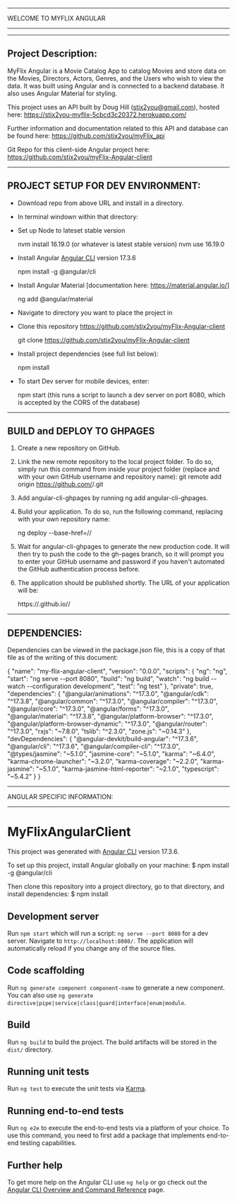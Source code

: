 *************************
WELCOME TO MYFLIX ANGULAR
*************************



--------------------
Project Description:
--------------------

MyFlix Angular is a Movie Catalog App to catalog Movies and store data on the Movies, Directors, Actors, Genres, and the Users who wish to view the data.  It was built using Angular and is connected to a backend database.  It also uses Angular Material for styling. 


This project uses an API built by Doug Hill (stix2you@gmail.com), hosted here:
https://stix2you-myflix-5cbcd3c20372.herokuapp.com/

Further information and documentation related to this API and database can be found here:
https://github.com/stix2you/myFlix_api

Git Repo for this client-side Angular project here:
https://github.com/stix2you/myFlix-Angular-client




----------------------------------
PROJECT SETUP FOR DEV ENVIRONMENT:
----------------------------------

- Download repo from above URL and install in a directory.

- In terminal windown within that directory:

- Set up Node to lateset stable version

   nvm install 16.19.0 (or whatever is latest stable version)
   nvm use 16.19.0

- Install Angular [Angular CLI](https://github.com/angular/angular-cli) version 17.3.6

   npm install -g @angular/cli

- Install Angular Material [documentation here: https://material.angular.io/]

   ng add @angular/material

- Navigate to directory you want to place the project in

- Clone this repository https://github.com/stix2you/myFlix-Angular-client

   git clone https://github.com/stix2you/myFlix-Angular-client

- Install project dependencies (see full list below):

   npm install 

- To start Dev server for mobile devices, enter:

   npm start   (this runs a script to launch a dev server on port 8080, which is accepted by the CORS of the database)



---------------------------
BUILD and DEPLOY TO GHPAGES
---------------------------

1. Create a new repository on GitHub.

2. Link the new remote repository to the local project folder. To do so, simply run this command from inside your project folder (replace <GitHub-username> and <repository-name> with your own GitHub username and repository name): git remote add origin https://github.com/<GitHub-username>/<repository-name>.git

3. Add angular-cli-ghpages by running ng add angular-cli-ghpages.

4. Build your application. To do so, run the following command, replacing <repository-name> with your own repository name: 

   ng deploy --base-href=/<repository-name>/

5. Wait for angular-cli-ghpages to generate the new production code. It will then try to push the code to the gh-pages branch, so it will prompt you to enter your GitHub username and password if you haven't automated the GitHub authentication process before.

6. The application should be published shortly. The URL of your application will be:

   https://<GitHub-username>.github.io/<repository-name>/



-------------
DEPENDENCIES:
-------------

Dependencies can be viewed in the package.json file, this is a copy of that file as of the writing of this document:

{
  "name": "my-flix-angular-client",
  "version": "0.0.0",
  "scripts": {
    "ng": "ng",
    "start": "ng serve --port 8080",
    "build": "ng build",
    "watch": "ng build --watch --configuration development",
    "test": "ng test"
  },
  "private": true,
  "dependencies": {
    "@angular/animations": "^17.3.0",
    "@angular/cdk": "^17.3.8",
    "@angular/common": "^17.3.0",
    "@angular/compiler": "^17.3.0",
    "@angular/core": "^17.3.0",
    "@angular/forms": "^17.3.0",
    "@angular/material": "^17.3.8",
    "@angular/platform-browser": "^17.3.0",
    "@angular/platform-browser-dynamic": "^17.3.0",
    "@angular/router": "^17.3.0",
    "rxjs": "~7.8.0",
    "tslib": "^2.3.0",
    "zone.js": "~0.14.3"
  },
  "devDependencies": {
    "@angular-devkit/build-angular": "^17.3.6",
    "@angular/cli": "^17.3.6",
    "@angular/compiler-cli": "^17.3.0",
    "@types/jasmine": "~5.1.0",
    "jasmine-core": "~5.1.0",
    "karma": "~6.4.0",
    "karma-chrome-launcher": "~3.2.0",
    "karma-coverage": "~2.2.0",
    "karma-jasmine": "~5.1.0",
    "karma-jasmine-html-reporter": "~2.1.0",
    "typescript": "~5.4.2"
  }
}



*****************************
ANGULAR SPECIFIC INFORMATION:
*****************************

# MyFlixAngularClient

This project was generated with [Angular CLI](https://github.com/angular/angular-cli) version 17.3.6.

To set up this project, install Angular globally on your machine:
$ npm install -g @angular/cli

Then clone this repository into a project directory, go to that directory, and install dependencies:
$ npm install

## Development server

Run `npm start` which will run a script:  `ng serve --port 8080` for a dev server. Navigate to `http://localhost:8080/`. The application will automatically reload if you change any of the source files.

## Code scaffolding

Run `ng generate component component-name` to generate a new component. You can also use `ng generate directive|pipe|service|class|guard|interface|enum|module`.

## Build

Run `ng build` to build the project. The build artifacts will be stored in the `dist/` directory.

## Running unit tests

Run `ng test` to execute the unit tests via [Karma](https://karma-runner.github.io).

## Running end-to-end tests

Run `ng e2e` to execute the end-to-end tests via a platform of your choice. To use this command, you need to first add a package that implements end-to-end testing capabilities.

## Further help

To get more help on the Angular CLI use `ng help` or go check out the [Angular CLI Overview and Command Reference](https://angular.io/cli) page.

